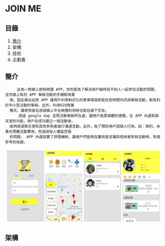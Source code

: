 # JOIN ME
## 目錄
   1. [簡介](簡介)
   2. 架構
   3. 技術
   4. 企劃書
## 簡介
      
      　　此為一款線上即時揪團 APP，目的是為了解決用戶臨時找不到人一起參加活動的問題，且市面上有的 APP 舉辦活動的手續較為繁
      瑣，因此推出此款 APP 讓用戶利用制式化的表單填寫即能在短時間內完成舉辦活動，較有利於中小型活動的舉辦。此外，利用O2O商業
      模式，讓使用者在透過線上平台揪團的同時也能在線下交友。
          透過 google map 呈現活動舉辦所在處，讓用戶能更直觀的瀏覽。在 APP 內還有聊天室的功能，用戶在成功建立一個活動後，
      能夠透過聊天室和其他參與者進行溝通互動。此外，為了預防用戶因個人行為，如：爽約、未事先預繳活動費用，而造成他人權益受損
      的問題， APP 內還設置了評價機制，讓用戶們能夠在審核是否讓該使用者參與活動時，有個參考的依據。        
      
![image](https://github.com/ziyen0807/joinme--/blob/main/%E5%9C%96%E7%89%871.png)     

## 架構

